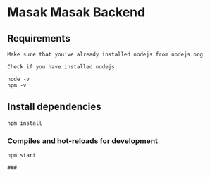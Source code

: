 # Masak Masak Backend

## Requirements
```
Make sure that you've already installed nodejs from nodejs.org

Check if you have installed nodejs:

node -v
npm -v
```

## Install dependencies
```
npm install
```

### Compiles and hot-reloads for development
```
npm start
```

```
###